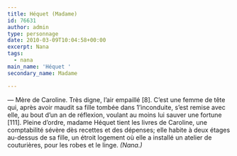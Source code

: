 ```yaml
---
title: Héquet (Madame)
id: 76631
author: admin
type: personnage
date: 2010-03-09T10:04:58+00:00
excerpt: Nana
tags:
  - nana
main_name: 'Héquet '
secondary_name: Madame

---
```

— Mère de Caroline. Très digne, l&rsquo;air empaillé [8]. C&rsquo;est une femme de tête qui, après avoir maudit sa fille tombée dans 1&rsquo;inconduite, s&rsquo;est remise avec elle, au bout d&rsquo;un an de réflexion, voulant au moins lui sauver une fortune [111]. Pleine d&rsquo;ordre, madame Héquet tient les livres de Caroline, une comptabilité sévère dès recettes et des dépenses; elle habite à deux étages au-dessus de sa fille, un étroit logement où elle a installé un atelier de couturières, pour les robes et le linge. _(Nana.)_